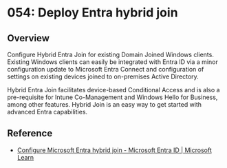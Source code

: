 # 054: Deploy Entra hybrid join

## Overview

Configure Hybrid Entra Join for existing Domain Joined Windows clients. Existing Windows clients can easily be integrated with Entra ID via a minor configuration update to Microsoft Entra Connect and configuration of settings on existing devices joined to on-premises Active Directory.

Hybrid Entra Join facilitates device-based Conditional Access and is also a pre-requisite for Intune Co-Management and Windows Hello for Business, among other features. Hybrid Join is an easy way to get started with advanced Entra capabilities.

## Reference

* [Configure Microsoft Entra hybrid join - Microsoft Entra ID | Microsoft Learn](https://learn.microsoft.com/en-us/entra/identity/devices/how-to-hybrid-join)
